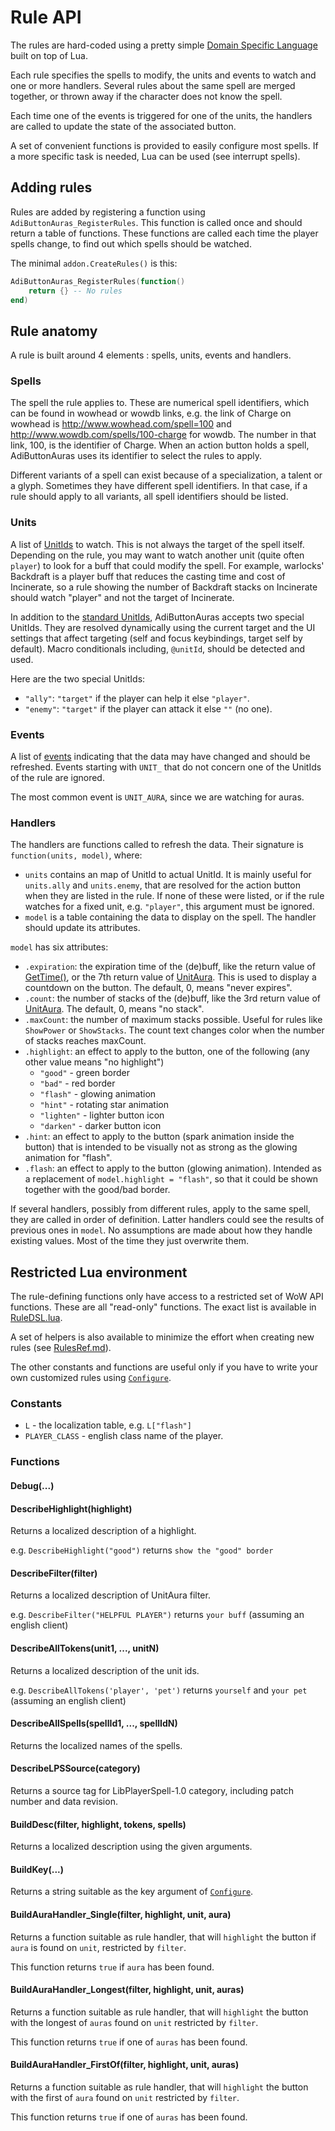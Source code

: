 # Rule API

The rules are hard-coded using a pretty simple [Domain Specific Language](https://en.wikipedia.org/wiki/Domain_specific_language) built on top of Lua.

Each rule specifies the spells to modify, the units and events to watch and one or more handlers. Several rules about the same spell are merged together, or thrown away if the character does not know the spell.

Each time one of the events is triggered for one of the units, the handlers are called to update the state of the associated button.

A set of convenient functions is provided to easily configure most spells. If a more specific task is needed, Lua can be used (see interrupt spells).

## Adding rules

Rules are added by registering a function using `AdiButtonAuras_RegisterRules`. This function is called once and should return a table of functions. These functions are called each time the player spells change, to find out which spells should be watched.

The minimal `addon.CreateRules()` is this:
```lua
AdiButtonAuras_RegisterRules(function()
    return {} -- No rules
end)
```

## Rule anatomy

A rule is built around 4 elements : spells, units, events and handlers.

### Spells

The spell the rule applies to. These are numerical spell identifiers, which can be found in wowhead or wowdb links, e.g. the link of Charge on wowhead is http://www.wowhead.com/spell=100 and http://www.wowdb.com/spells/100-charge for wowdb. The number in that link, 100, is the identifier of Charge. When an action button holds a spell, AdiButtonAuras uses its identifier to select the rules to apply.

Different variants of a spell can exist because of a specialization, a talent or a glyph. Sometimes they have different spell identifiers. In that case, if a rule should apply to all variants, all spell identifiers should be listed.

### Units

A list of [UnitIds](http://wow.gamepedia.org/UnitId) to watch. This is not always the target of the spell itself. Depending on the rule, you may want to watch another unit (quite often `player`) to look for a buff that could modify the spell. For example, warlocks' Backdraft is a player buff that reduces the casting time and cost of Incinerate, so a rule showing the number of Backdraft stacks on Incinerate should watch "player" and not the target of Incinerate.

In addition to the [standard UnitIds](http://wow.gamepedia.org/UnitId#Base_Values), AdiButtonAuras accepts two special UnitIds. They are resolved dynamically using the current target and the UI settings that affect targeting (self and focus keybindings, target self by default). Macro conditionals including, `@unitId`, should be detected and used.

Here are the two special UnitIds:

* `"ally"`: `"target"` if the player can help it else `"player"`.
* `"enemy"`: `"target"` if the player can attack it else `""` (no one).

### Events

A list of [events](http://wow.gamepedia.org/Events) indicating that the data may have changed and should be refreshed. Events starting with `UNIT_` that do not concern one of the UnitIds of the rule are ignored.

The most common event is `UNIT_AURA`, since we are watching for auras.

### Handlers

The handlers are functions called to refresh the data. Their signature is `function(units, model)`, where:

 * `units` contains an map of UnitId to actual UnitId. It is mainly useful for `units.ally` and `units.enemy`, that are resolved for the action button when they are listed in the rule. If none of these were listed, or if the rule watches for a fixed unit, e.g. `"player"`, this argument must be ignored.
 * `model` is a table containing the data to display on the spell. The handler should update its attributes.

`model` has six attributes:

 * `.expiration`: the expiration time of the (de)buff, like the return value of [GetTime()](http://wow.gamepedia.org/API_GetTime), or the 7th return value of [UnitAura](http://wow.gamepedia.org/API_UnitAura). This is used to display a countdown on the button. The default, 0, means "never expires".
 * `.count`: the number of stacks of the (de)buff, like the 3rd return value of [UnitAura](http://wow.gamepedia.org/API_UnitAura). The default, 0, means "no stack".
 * `.maxCount`: the number of maximum stacks possible. Useful for rules like `ShowPower` or `ShowStacks`. The count text changes color when the number of stacks reaches maxCount.
 * `.highlight`: an effect to apply to the button, one of the following (any other value means "no highlight")
   * `"good"` - green border
   * `"bad"` - red border
   * `"flash"` - glowing animation
   * `"hint"` - rotating star animation
   * `"lighten"` - lighter button icon
   * `"darken"` - darker button icon
 * `.hint`: an effect to apply to the button (spark animation inside the button) that is intended to be visually not as strong as the glowing animation for "flash".
 * `.flash`: an effect to apply to the button (glowing animation). Intended as a replacement of `model.highlight = "flash"`, so that it could be shown together with the good/bad border.

If several handlers, possibly from different rules, apply to the same spell, they are called in order of definition. Latter handlers could see the results of previous ones in `model`. No assumptions are made about how they handle existing values. Most of the time they just overwrite them.

## Restricted Lua environment

The rule-defining functions only have access to a restricted set of WoW API functions. These are all "read-only" functions. The exact list is available in [RuleDSL.lua](../core/RuleDSL.lua#L610).

A set of helpers is also available to minimize the effort when creating new rules (see [RulesRef.md](RulesRef.md)).

The other constants and functions are useful only if you have to write your own customized rules using [`Configure`](RulesRef.md#Configure).

### Constants

- `L` - the localization table, e.g. `L["flash"]`
- `PLAYER_CLASS` - english class name of the player.

### Functions

#### Debug(...)

#### DescribeHighlight(highlight)

Returns a localized description of a highlight.

e.g. `DescribeHighlight("good")` returns `show the "good" border`

#### DescribeFilter(filter)

Returns a localized description of UnitAura filter.

e.g. `DescribeFilter("HELPFUL PLAYER")` returns `your buff` (assuming an english client)

#### DescribeAllTokens(unit1, ..., unitN)

Returns a localized description of the unit ids.

e.g. `DescribeAllTokens('player', 'pet')` returns `yourself` and `your pet` (assuming an english client)

#### DescribeAllSpells(spellId1, ..., spellIdN)

Returns the localized names of the spells.

#### DescribeLPSSource(category)

Returns a source tag for LibPlayerSpell-1.0 category, including patch number and data revision.

#### BuildDesc(filter, highlight, tokens, spells)

Returns a localized description using the given arguments.

#### BuildKey(...)

Returns a string suitable as the key argument of [`Configure`](RulesRef.md#Configure).

#### BuildAuraHandler_Single(filter, highlight, unit, aura)

Returns a function suitable as rule handler, that will `highlight` the button if `aura` is found on `unit`, restricted by `filter`.

This function returns `true` if `aura` has been found.

#### BuildAuraHandler_Longest(filter, highlight, unit, auras)

Returns a function suitable as rule handler, that will `highlight` the button with the longest of `auras` found on `unit` restricted by `filter`.

This function returns `true` if one of `auras` has been found.

#### BuildAuraHandler_FirstOf(filter, highlight, unit, auras)

Returns a function suitable as rule handler, that will `highlight` the button with the first of `aura` found on `unit` restricted by `filter`.

This function returns `true` if one of `auras` has been found.
